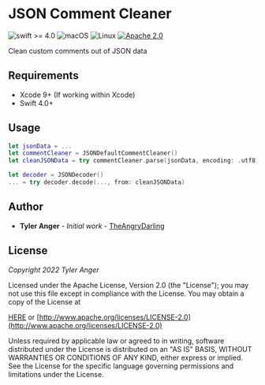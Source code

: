# JSON Comment Cleaner

![swift >= 4.0](https://img.shields.io/badge/swift-%3E%3D4.0-brightgreen.svg)
![macOS](https://img.shields.io/badge/os-macOS-green.svg?style=flat)
![Linux](https://img.shields.io/badge/os-linux-green.svg?style=flat)
[![Apache 2.0](https://img.shields.io/badge/License-Apache%202.0-blue.svg?style=flat)](LICENSE.md)

Clean custom comments out of JSON data

## Requirements

* Xcode 9+ (If working within Xcode)
* Swift 4.0+

## Usage

<Usage goes here>

```swift
let jsonData = ...
let commentCleaner = JSONDefaultCommentCleaner()
let cleanJSONData = try commentCleaner.parse(jsonData, encoding: .utf8)

let decoder = JSONDecoder()
... = try decoder.decode(..., from: cleanJSONData)
```

## Author

* **Tyler Anger** - *Initial work*  - [TheAngryDarling](https://github.com/TheAngryDarling)

## License

*Copyright 2022 Tyler Anger*

Licensed under the Apache License, Version 2.0 (the "License");
you may not use this file except in compliance with the License.
You may obtain a copy of the License at

[HERE](LICENSE.md) or [http://www.apache.org/licenses/LICENSE-2.0](http://www.apache.org/licenses/LICENSE-2.0)

Unless required by applicable law or agreed to in writing, software
distributed under the License is distributed on an "AS IS" BASIS,
WITHOUT WARRANTIES OR CONDITIONS OF ANY KIND, either express or implied.
See the License for the specific language governing permissions and
limitations under the License.
